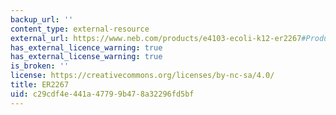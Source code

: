 ```yaml
---
backup_url: ''
content_type: external-resource
external_url: https://www.neb.com/products/e4103-ecoli-k12-er2267#Product%20Information
has_external_licence_warning: true
has_external_license_warning: true
is_broken: ''
license: https://creativecommons.org/licenses/by-nc-sa/4.0/
title: ER2267
uid: c29cdf4e-441a-4779-9b47-8a32296fd5bf
---
```

